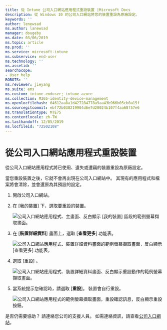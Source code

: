 ```yaml
---
title: 從 Intune 公司入口網站應用程式重設裝置 |Microsoft Docs
description: 從 Windows 10 的公司入口網站將您的裝置重設為原廠設定。
keywords: ''
author: lenewsad
ms.author: lanewsad
manager: dougeby
ms.date: 03/06/2019
ms.topic: article
ms.prod: ''
ms.service: microsoft-intune
ms.subservice: end-user
ms.technology: ''
ms.assetid: ''
searchScope:
- User help
ROBOTS: ''
ms.reviewer: jieyang
ms.suite: ems
ms.custom: intune-enduser; intune-azure
ms.collection: M365-identity-device-management
ms.openlocfilehash: 64612aa8a1d427284778a9aa43b966b05cb0a15f
ms.sourcegitcommit: ebf72b038219904d6e7d20024b107f4aa68f57e6
ms.translationtype: MTE75
ms.contentlocale: zh-TW
ms.lasthandoff: 12/05/2019
ms.locfileid: "72502108"
---
```

# <a name="reset-device-from-the-company-portal-app"></a>從公司入口網站應用程式重設裝置  

從公司入口網站應用程式將已使用、遺失或遭竊的裝置重設為原廠設定。  

當您重設裝置之後，它就不會再出現在公司入口網站中。 其現有的應用程式和檔案將會清除，並會還原為其預設的設定。  


1. 開啟公司入口網站。  
2. 在 [我的裝置]  下，選取要重設的裝置。   

    ![公司入口網站應用程式、主畫面、反白顯示 [我的裝置] 區段的範例螢幕擷取畫面。](./media/1802-cp-app-windows-home.png)  

3. 在 [**裝置詳細資料**] 畫面上，選取 [**查看更多**] 功能表。  

    ![公司入口網站應用程式、裝置詳細資料畫面的範例螢幕擷取畫面，反白顯示 [查看更多] 功能表。](./media/1802-cp-app-windows-device-details.png)  

4. 選取 [重設]  。  

     ![公司入口網站應用程式、裝置詳細資料畫面、反白顯示重設動作的範例螢幕擷取畫面。 ](./media/1802-cp-app-windows-device-details-reset.png)  

5. 當系統提示您確認時，請選取 [**重設**]。 裝置會自行重設。  

     ![公司入口網站應用程式的範例螢幕擷取畫面，重設確認訊息，反白顯示重設按鈕。 ](./media/1802-cp-app-windows-reset-confirm.png)  

是否仍需要協助？ 請連絡您公司的支援人員。 如需連絡資訊，請查看[公司入口網站](https://go.microsoft.com/fwlink/?linkid=2010980)。  
